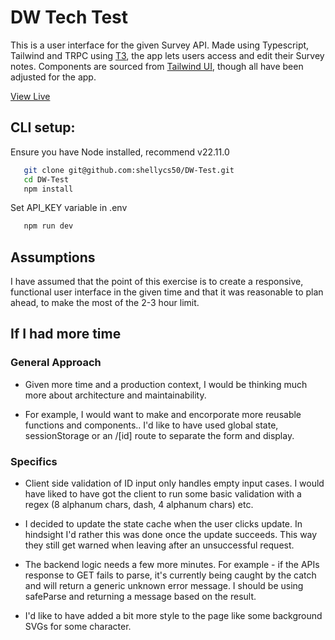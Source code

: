# DW Tech Test

 This is a user interface for the given Survey API. Made using Typescript, Tailwind and TRPC using [T3](https://create.t3.gg), the app lets users access and edit their Survey notes. Components are sourced from [Tailwind UI](https://tailwindui.com/components), though all have been adjusted for the app.
 
[View Live](https://dw-test.vercel.app/) 


## CLI setup:
Ensure you have Node installed, recommend v22.11.0
```sh
   git clone git@github.com:shellycs50/DW-Test.git
   cd DW-Test
   npm install
```
Set API_KEY variable in .env  

```sh
   npm run dev
```

## Assumptions

I have assumed that the point of this exercise is to create a responsive, functional user interface in the given time and that it was reasonable to plan ahead, to make the most of the 2-3 hour limit.


## If I had more time

### General Approach

- Given more time and a production context, I would be thinking much more about architecture and maintainability.

- For example, I would want to make and encorporate more reusable functions and components.. I'd like to have used global state, sessionStorage or an /[id] route to separate the form and display. 

### Specifics


- Client side validation of ID input only handles empty input cases. I would have liked to have got the client to run some basic validation with a regex (8 alphanum chars, dash, 4 alphanum chars) etc. 

- I decided to update the state cache when the user clicks update. In hindsight I'd rather this was done once the update succeeds. This way they still get warned when leaving after an unsuccessful request. 

- The backend logic needs a few more minutes. For example - if the APIs response to GET fails to parse, it's currently being caught by the catch and will return a generic unknown error message. I should be using safeParse and returning a message based on the result. 

- I'd like to have added a bit more style to the page like some background SVGs for some character.
